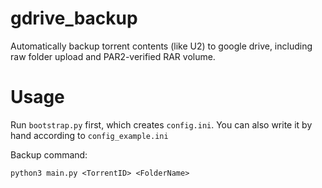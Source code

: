 # gdrive_backup
Automatically backup torrent contents (like U2) to google drive, including raw folder upload and PAR2-verified RAR volume.

# Usage
Run `bootstrap.py` first, which creates `config.ini`. You can also write it by hand according to `config_example.ini`

Backup command:
```
python3 main.py <TorrentID> <FolderName>
```
